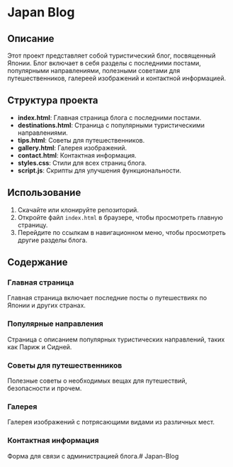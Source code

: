 # Japan Blog

## Описание
Этот проект представляет собой туристический блог, посвященный Японии. Блог включает в себя разделы с последними постами, популярными направлениями, полезными советами для путешественников, галереей изображений и контактной информацией.

## Структура проекта
- **index.html**: Главная страница блога с последними постами.
- **destinations.html**: Страница с популярными туристическими направлениями.
- **tips.html**: Советы для путешественников.
- **gallery.html**: Галерея изображений.
- **contact.html**: Контактная информация.
- **styles.css**: Стили для всех страниц блога.
- **script.js**: Скрипты для улучшения функциональности.

## Использование
1. Скачайте или клонируйте репозиторий.
2. Откройте файл `index.html` в браузере, чтобы просмотреть главную страницу.
3. Перейдите по ссылкам в навигационном меню, чтобы просмотреть другие разделы блога.

## Содержание
### Главная страница
Главная страница включает последние посты о путешествиях по Японии и других странах.

### Популярные направления
Страница с описанием популярных туристических направлений, таких как Париж и Сидней.

### Советы для путешественников
Полезные советы о необходимых вещах для путешествий, безопасности и прочем.

### Галерея
Галерея изображений с потрясающими видами из различных мест.

### Контактная информация
Форма для связи с администрацией блога.# Japan-Blog
